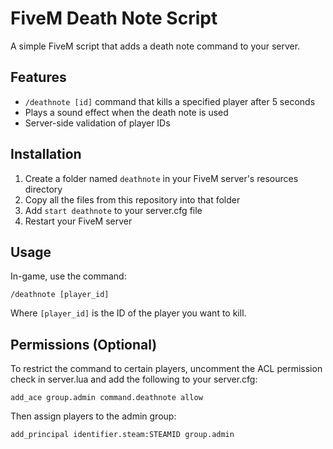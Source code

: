 # FiveM Death Note Script

A simple FiveM script that adds a death note command to your server.

## Features

- `/deathnote [id]` command that kills a specified player after 5 seconds
- Plays a sound effect when the death note is used
- Server-side validation of player IDs

## Installation

1. Create a folder named `deathnote` in your FiveM server's resources directory
2. Copy all the files from this repository into that folder
3. Add `start deathnote` to your server.cfg file
4. Restart your FiveM server

## Usage

In-game, use the command:
```
/deathnote [player_id]
```

Where `[player_id]` is the ID of the player you want to kill.

## Permissions (Optional)

To restrict the command to certain players, uncomment the ACL permission check in server.lua and add the following to your server.cfg:

```
add_ace group.admin command.deathnote allow
```

Then assign players to the admin group:

```
add_principal identifier.steam:STEAMID group.admin
```